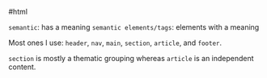 #html 

`semantic`: has a meaning
`semantic elements/tags`: elements with a meaning

Most ones I use: `header`, `nav`, `main`, `section`, `article`, and `footer`.

`section` is mostly a thematic grouping whereas `article` is an independent content.
